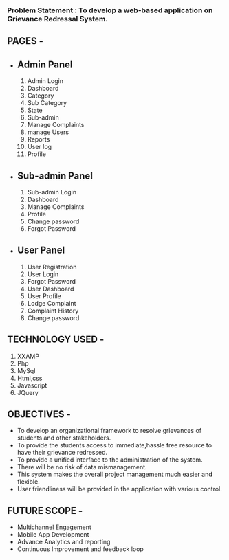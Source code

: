 ### Problem Statement : To develop a web-based application on Grievance Redressal System.

PAGES -
-
- Admin Panel
  --
  1. Admin Login                       
  2. Dashboard
  3. Category
  4. Sub Category
  5. State
  6. Sub-admin
  7. Manage Complaints
  8. manage Users
  9. Reports
  10. User log
  11. Profile
      
- Sub-admin Panel
  --
  1. Sub-admin Login
  2. Dashboard
  3. Manage Complaints
  4. Profile
  5. Change password
  6. Forgot Password
  
- User Panel
  --
  1. User Registration
  2. User Login
  3. Forgot Password
  4. User Dashboard
  5. User Profile
  6. Lodge Complaint
  7. Complaint History
  8. Change password

TECHNOLOGY USED -
-
  1. XXAMP
  2. Php
  3. MySql
  4. Html,css
  5. Javascript
  6. JQuery

OBJECTIVES -
-
- To develop an organizational framework to resolve grievances of students and other stakeholders.
- To provide the students access to immediate,hassle free resource to have their grievance redressed.
- To provide a unified interface to the administration of the system.
- There will be no risk of data mismanagement.
- This system makes the overall project management much easier and flexible.
- User friendliness will be provided in the application with various control.

FUTURE SCOPE -
-
- Multichannel Engagement
- Mobile App Development
- Advance Analytics and reporting
- Continuous Improvement and feedback loop

     






